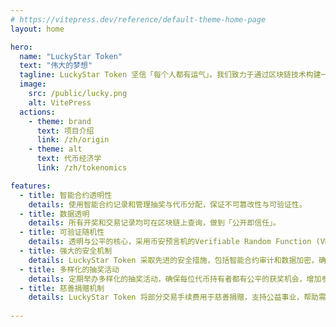 ```yaml
---
# https://vitepress.dev/reference/default-theme-home-page
layout: home

hero:
  name: "LuckyStar Token"
  text: "伟大的梦想"
  tagline: LuckyStar Token 坚信「每个人都有运气」。我们致力于通过区块链技术构建一个公平的财富机会平台，让每一位持有者都有机会赢得属于自己的幸运星辰。
  image:
    src: /public/lucky.png
    alt: VitePress
  actions:
    - theme: brand
      text: 项目介绍
      link: /zh/origin
    - theme: alt
      text: 代币经济学
      link: /zh/tokenomics

features:
  - title: 智能合约透明性
    details: 使用智能合约记录和管理抽奖与代币分配，保证不可篡改性与可验证性。
  - title: 数据透明
    details: 所有开奖和交易记录均可在区块链上查询，做到「公开即信任」。
  - title: 可验证随机性
    details: 透明与公平的核心，采用币安预言机的Verifiable Random Function (VRF)
  - title: 强大的安全机制
    details: LuckyStar Token 采取先进的安全措施，包括智能合约审计和数据加密，确保用户资金和信息的安全无忧。
  - title: 多样化的抽奖活动
    details: 定期举办多样化的抽奖活动，确保每位代币持有者都有公平的获奖机会，增加参与乐趣。
  - title: 慈善捐赠机制
    details: LuckyStar Token 将部分交易手续费用于慈善捐赠，支持公益事业，帮助需要帮助的人，增强用户参与的社会责任感。
  
---
```


